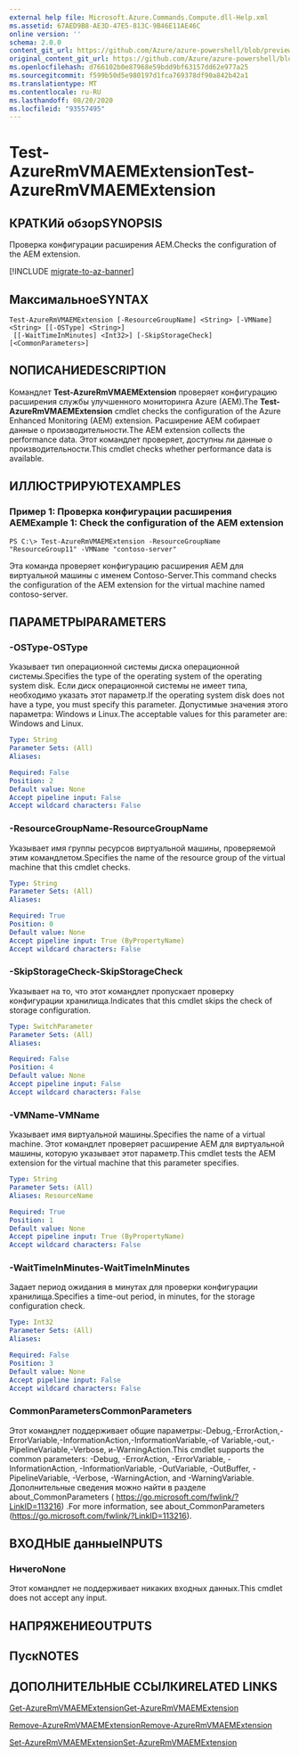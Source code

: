 ```yaml
---
external help file: Microsoft.Azure.Commands.Compute.dll-Help.xml
ms.assetid: 67AED9B8-AE3D-47E5-813C-9B46E11AE46C
online version: ''
schema: 2.0.0
content_git_url: https://github.com/Azure/azure-powershell/blob/preview/src/ResourceManager/Compute/Stack/Commands.Compute/help/Test-AzureRmVMAEMExtension.md
original_content_git_url: https://github.com/Azure/azure-powershell/blob/preview/src/ResourceManager/Compute/Stack/Commands.Compute/help/Test-AzureRmVMAEMExtension.md
ms.openlocfilehash: d766102b0e87968e59bdd9bf63157dd62e977a25
ms.sourcegitcommit: f599b50d5e980197d1fca769378df90a842b42a1
ms.translationtype: MT
ms.contentlocale: ru-RU
ms.lasthandoff: 08/20/2020
ms.locfileid: "93557495"
---
```

# <span data-ttu-id="2df51-101">Test-AzureRmVMAEMExtension</span><span class="sxs-lookup"><span data-stu-id="2df51-101">Test-AzureRmVMAEMExtension</span></span>

## <span data-ttu-id="2df51-102">КРАТКИй обзор</span><span class="sxs-lookup"><span data-stu-id="2df51-102">SYNOPSIS</span></span>
<span data-ttu-id="2df51-103">Проверка конфигурации расширения AEM.</span><span class="sxs-lookup"><span data-stu-id="2df51-103">Checks the configuration of the AEM extension.</span></span>

[!INCLUDE [migrate-to-az-banner](../../includes/migrate-to-az-banner.md)]

## <span data-ttu-id="2df51-104">Максимальное</span><span class="sxs-lookup"><span data-stu-id="2df51-104">SYNTAX</span></span>

```
Test-AzureRmVMAEMExtension [-ResourceGroupName] <String> [-VMName] <String> [[-OSType] <String>]
 [[-WaitTimeInMinutes] <Int32>] [-SkipStorageCheck] [<CommonParameters>]
```

## <span data-ttu-id="2df51-105">NОПИСАНИЕ</span><span class="sxs-lookup"><span data-stu-id="2df51-105">DESCRIPTION</span></span>
<span data-ttu-id="2df51-106">Командлет **Test-AzureRmVMAEMExtension** проверяет конфигурацию расширения службы улучшенного мониторинга Azure (AEM).</span><span class="sxs-lookup"><span data-stu-id="2df51-106">The **Test-AzureRmVMAEMExtension** cmdlet checks the configuration of the Azure Enhanced Monitoring (AEM) extension.</span></span>
<span data-ttu-id="2df51-107">Расширение AEM собирает данные о производительности.</span><span class="sxs-lookup"><span data-stu-id="2df51-107">The AEM extension collects the performance data.</span></span>
<span data-ttu-id="2df51-108">Этот командлет проверяет, доступны ли данные о производительности.</span><span class="sxs-lookup"><span data-stu-id="2df51-108">This cmdlet checks whether performance data is available.</span></span>

## <span data-ttu-id="2df51-109">ИЛЛЮСТРИРУЮТ</span><span class="sxs-lookup"><span data-stu-id="2df51-109">EXAMPLES</span></span>

### <span data-ttu-id="2df51-110">Пример 1: Проверка конфигурации расширения AEM</span><span class="sxs-lookup"><span data-stu-id="2df51-110">Example 1: Check the configuration of the AEM extension</span></span>
```
PS C:\> Test-AzureRmVMAEMExtension -ResourceGroupName "ResourceGroup11" -VMName "contoso-server"
```

<span data-ttu-id="2df51-111">Эта команда проверяет конфигурацию расширения AEM для виртуальной машины с именем Contoso-Server.</span><span class="sxs-lookup"><span data-stu-id="2df51-111">This command checks the configuration of the AEM extension for the virtual machine named contoso-server.</span></span>

## <span data-ttu-id="2df51-112">ПАРАМЕТРЫ</span><span class="sxs-lookup"><span data-stu-id="2df51-112">PARAMETERS</span></span>

### <span data-ttu-id="2df51-113">-OSType</span><span class="sxs-lookup"><span data-stu-id="2df51-113">-OSType</span></span>
<span data-ttu-id="2df51-114">Указывает тип операционной системы диска операционной системы.</span><span class="sxs-lookup"><span data-stu-id="2df51-114">Specifies the type of the operating system of the operating system disk.</span></span>
<span data-ttu-id="2df51-115">Если диск операционной системы не имеет типа, необходимо указать этот параметр.</span><span class="sxs-lookup"><span data-stu-id="2df51-115">If the operating system disk does not have a type, you must specify this parameter.</span></span>
<span data-ttu-id="2df51-116">Допустимые значения этого параметра: Windows и Linux.</span><span class="sxs-lookup"><span data-stu-id="2df51-116">The acceptable values for this parameter are: Windows and Linux.</span></span>

```yaml
Type: String
Parameter Sets: (All)
Aliases: 

Required: False
Position: 2
Default value: None
Accept pipeline input: False
Accept wildcard characters: False
```

### <span data-ttu-id="2df51-117">-ResourceGroupName</span><span class="sxs-lookup"><span data-stu-id="2df51-117">-ResourceGroupName</span></span>
<span data-ttu-id="2df51-118">Указывает имя группы ресурсов виртуальной машины, проверяемой этим командлетом.</span><span class="sxs-lookup"><span data-stu-id="2df51-118">Specifies the name of the resource group of the virtual machine that this cmdlet checks.</span></span>

```yaml
Type: String
Parameter Sets: (All)
Aliases: 

Required: True
Position: 0
Default value: None
Accept pipeline input: True (ByPropertyName)
Accept wildcard characters: False
```

### <span data-ttu-id="2df51-119">-SkipStorageCheck</span><span class="sxs-lookup"><span data-stu-id="2df51-119">-SkipStorageCheck</span></span>
<span data-ttu-id="2df51-120">Указывает на то, что этот командлет пропускает проверку конфигурации хранилища.</span><span class="sxs-lookup"><span data-stu-id="2df51-120">Indicates that this cmdlet skips the check of storage configuration.</span></span>

```yaml
Type: SwitchParameter
Parameter Sets: (All)
Aliases: 

Required: False
Position: 4
Default value: None
Accept pipeline input: False
Accept wildcard characters: False
```

### <span data-ttu-id="2df51-121">-VMName</span><span class="sxs-lookup"><span data-stu-id="2df51-121">-VMName</span></span>
<span data-ttu-id="2df51-122">Указывает имя виртуальной машины.</span><span class="sxs-lookup"><span data-stu-id="2df51-122">Specifies the name of a virtual machine.</span></span>
<span data-ttu-id="2df51-123">Этот командлет проверяет расширение AEM для виртуальной машины, которую указывает этот параметр.</span><span class="sxs-lookup"><span data-stu-id="2df51-123">This cmdlet tests the AEM extension for the virtual machine that this parameter specifies.</span></span>

```yaml
Type: String
Parameter Sets: (All)
Aliases: ResourceName

Required: True
Position: 1
Default value: None
Accept pipeline input: True (ByPropertyName)
Accept wildcard characters: False
```

### <span data-ttu-id="2df51-124">-WaitTimeInMinutes</span><span class="sxs-lookup"><span data-stu-id="2df51-124">-WaitTimeInMinutes</span></span>
<span data-ttu-id="2df51-125">Задает период ожидания в минутах для проверки конфигурации хранилища.</span><span class="sxs-lookup"><span data-stu-id="2df51-125">Specifies a time-out period, in minutes, for the storage configuration check.</span></span>

```yaml
Type: Int32
Parameter Sets: (All)
Aliases: 

Required: False
Position: 3
Default value: None
Accept pipeline input: False
Accept wildcard characters: False
```

### <span data-ttu-id="2df51-126">CommonParameters</span><span class="sxs-lookup"><span data-stu-id="2df51-126">CommonParameters</span></span>
<span data-ttu-id="2df51-127">Этот командлет поддерживает общие параметры:-Debug,-ErrorAction,-ErrorVariable,-InformationAction,-InformationVariable,-of Variable,-out,-PipelineVariable,-Verbose, и-WarningAction.</span><span class="sxs-lookup"><span data-stu-id="2df51-127">This cmdlet supports the common parameters: -Debug, -ErrorAction, -ErrorVariable, -InformationAction, -InformationVariable, -OutVariable, -OutBuffer, -PipelineVariable, -Verbose, -WarningAction, and -WarningVariable.</span></span> <span data-ttu-id="2df51-128">Дополнительные сведения можно найти в разделе about_CommonParameters ( https://go.microsoft.com/fwlink/?LinkID=113216) .</span><span class="sxs-lookup"><span data-stu-id="2df51-128">For more information, see about_CommonParameters (https://go.microsoft.com/fwlink/?LinkID=113216).</span></span>

## <span data-ttu-id="2df51-129">ВХОДНЫЕ данные</span><span class="sxs-lookup"><span data-stu-id="2df51-129">INPUTS</span></span>

### <span data-ttu-id="2df51-130">Ничего</span><span class="sxs-lookup"><span data-stu-id="2df51-130">None</span></span>
<span data-ttu-id="2df51-131">Этот командлет не поддерживает никаких входных данных.</span><span class="sxs-lookup"><span data-stu-id="2df51-131">This cmdlet does not accept any input.</span></span>

## <span data-ttu-id="2df51-132">НАПРЯЖЕНИЕ</span><span class="sxs-lookup"><span data-stu-id="2df51-132">OUTPUTS</span></span>

## <span data-ttu-id="2df51-133">Пуск</span><span class="sxs-lookup"><span data-stu-id="2df51-133">NOTES</span></span>

## <span data-ttu-id="2df51-134">ДОПОЛНИТЕЛЬНЫЕ ССЫЛКИ</span><span class="sxs-lookup"><span data-stu-id="2df51-134">RELATED LINKS</span></span>

[<span data-ttu-id="2df51-135">Get-AzureRmVMAEMExtension</span><span class="sxs-lookup"><span data-stu-id="2df51-135">Get-AzureRmVMAEMExtension</span></span>](./Get-AzureRmVMAEMExtension.md)

[<span data-ttu-id="2df51-136">Remove-AzureRmVMAEMExtension</span><span class="sxs-lookup"><span data-stu-id="2df51-136">Remove-AzureRmVMAEMExtension</span></span>](./Remove-AzureRmVMAEMExtension.md)

[<span data-ttu-id="2df51-137">Set-AzureRmVMAEMExtension</span><span class="sxs-lookup"><span data-stu-id="2df51-137">Set-AzureRmVMAEMExtension</span></span>](./Set-AzureRmVMAEMExtension.md)


